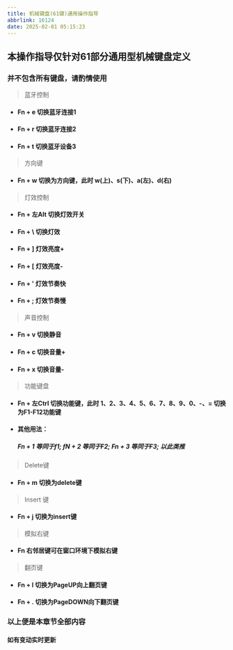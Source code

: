 ```yaml
---
title: 机械键盘(61键)通用操作指导
abbrlink: 16124
date: 2025-02-01 05:15:23
---
```


## 本操作指导仅针对61部分通用型机械键盘定义
### 并不包含所有键盘，请酌情使用

> 蓝牙控制
- #### Fn + e 切换蓝牙连接1
- #### Fn + r 切换蓝牙连接2
- #### Fn + t 切换蓝牙设备3

> 方向键
- #### Fn + w 切换为方向键，此时 w(上)、s(下)、a(左)、d(右)

> 灯效控制
- #### Fn + 左Alt 切换灯效开关
- #### Fn + \ 切换灯效
- #### Fn + ] 灯效亮度+ 
- #### Fn + [ 灯效亮度-
- #### Fn + ' 灯效节奏快
- #### Fn + ; 灯效节奏慢

> 声音控制
- #### Fn + v 切换静音
- #### Fn + c 切换音量+
- #### Fn + x 切换音量-

> 功能键盘
- #### Fn + 左Ctrl 切换功能键，此时 1、2、3、4、5、6、7、8、9、0、-、= 切换为F1-F12功能键
- #### 其他用法：
    ##### Fn + 1 等同于f1; fN + 2 等同于F2; Fn + 3 等同于F3; 以此类推

> Delete键
- #### Fn + m 切换为delete键

> Insert 键
- #### Fn + j 切换为insert键

> 模拟右键
- #### Fn 右邻居键可在窗口环境下模拟右键

> 翻页键
- #### Fn + l 切换为PageUP向上翻页键
- #### Fn + . 切换为PageDOWN向下翻页键

### 以上便是本章节全部内容
#### 如有变动实时更新
